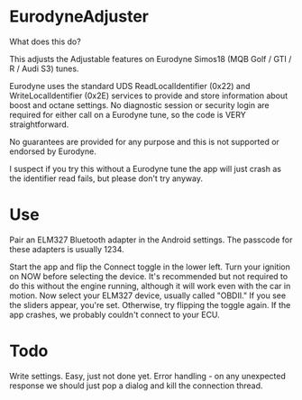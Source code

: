 # EurodyneAdjuster

What does this do?

This adjusts the Adjustable features on Eurodyne Simos18 (MQB Golf / GTI / R / Audi S3) tunes.

Eurodyne uses the standard UDS ReadLocalIdentifier (0x22) and WriteLocalIdentifier (0x2E) services to provide and store information about boost and octane settings.
No diagnostic session or security login are required for either call on a Eurodyne tune, so the code is VERY straightforward.

No guarantees are provided for any purpose and this is not supported or endorsed by Eurodyne.

I suspect if you try this without a Eurodyne tune the app will just crash as the identifier read fails, but please don't try anyway.

# Use

Pair an ELM327 Bluetooth adapter in the Android settings. The passcode for these adapters is usually 1234.

Start the app and flip the Connect toggle in the lower left. Turn your ignition on NOW before selecting the device. It's recommended but not required to do this without the engine running, although it will work even with the car in motion. Now select your ELM327 device, usually called "OBDII." If you see the sliders appear, you're set. Otherwise, try flipping the toggle again. If the app crashes, we probably couldn't connect to your ECU.

# Todo

Write settings. Easy, just not done yet.
Error handling - on any unexpected response we should just pop a dialog and kill the connection thread.

